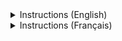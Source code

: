 <details>

<summary>Instructions (English)</summary>

# Method to Fix Sushi-Converted Subtitles

This method fix subtitles lines extending to previous and next scenes. It's an issue that happen often when using [Sushi](https://github.com/tp7/Sushi) to resync subtitles.

It can also be used for any subtitle files having this issue (if you consider it being an issue)

## Rules Applied
```
If a subtitle line starts on an exact keyframe, it is shifted by +2 frames.
If a subtitle line starts 1 frame before a keyframe, it is shifted by +3 frames.
If a subtitle line starts 1 frame after a keyframe, it is shifted by +1 frame.
If a subtitle line ends on an exact keyframe, it is shifted by -3 frames.
If a subtitle line ends 1 frame after a keyframe, it is shifted by -4 frames.
If a subtitle line ends 2 frames after a keyframe, it is shifted by -5 frames.
If a subtitle line ends 1 frame before a keyframe, it is shifted by -2 frames.
If a subtitle line ends 2 frames before a keyframe, it is shifted by -1 frame.
```

To follow common subtitles guidelines :
- A subtitle line will always start with a 2-frame gap after a scene change.
- A subtitle line will always end with a 2-frame gap before a scene change.

## Prerequisites

- Install [Python](https://www.python.org/)
- Install the Python script "VideoTimestamps" by moi15moi: https://github.com/moi15moi/VideoTimestamps
- Install [FFmpeg](https://www.ffmpeg.org/) and add it to the [PATH](https://phoenixnap.com/kb/ffmpeg-windows) environment variable.
- Install [pysubs2](https://pypi.org/project/pysubs2/) (optional)

## 1- Convert .ass Subtitles to .sub

Use SubtitleEdit (https://github.com/SubtitleEdit/subtitleedit/releases), which correctly converts subtitles to .sub format (frame-based instead of timecode-based). Some other software or scripts may produce incorrect frames.

- Open SubtitleEdit
- Go to Tools > Batch Convert
- Drag and drop all files to be converted
- In Format, select "MicroDVD (.sub)"
- Click "Convert" to start the conversion

**Note:** Converting to .sub will remove all ASS tags and certain formatting.

**If you use raw ASS subtitles without formatting and only need to correct timecodes, this will not be an issue.**

**If your ASS subtitles have formatting, follow Step 5 to transfer the corrected timecodes to your original ASS files.**

## 2- Generate .txt Keyframe Files from Videos

- Place `Extract_keyframes.sh` in the folder containing the videos synchronized with the subtitles.
- Run the `Extract_keyframes.sh` script.
- Wait for all .txt files to be generated (this process takes some time).

## 3- Rename .txt Files

Keyframe .txt files must have the same name as their corresponding .sub subtitle files.
For example, if `001.txt` contains the keyframes for a video, the subtitle file for this video must be named `001.sub`.

Tools like [Ant Renamer](https://www.antp.be/software/renamer/en) can help automate batch renaming.

## 4- Fix SUB Files

- Place the `Fix-SUB.py` script in the same folder as the SUB subtitle files to be corrected.
- Also place all corresponding .txt keyframe files in the same folder.
- Run the .py script to generate corrected SUB files with the `_fixed` suffix.

Example:
```
📂Folder
 ┣ 📜Subtitle01.sub
 ┣ 📜Subtitle01.txt
 ┣ 📜Subtitle02.sub
 ┗ 📜Subtitle02.txt
```

## 5- Convert Fixed SUB Files to ASS

- Place the corrected .sub files and the `Convert sub to ass.py` script in the same folder.
- Run the `Convert sub to ass.py` script.
- The .sub files will be converted to .ass format.

**Note:**
- Text and formatting conversion is handled by FFmpeg.
- Frame-to-timecode conversion is handled by the `VideoTimestamps` script by moi15moi.
- This ensures that timecodes precisely match source frames, which is often incorrectly handled by other software (including FFmpeg).

## 6- (Optional) Copy Timecodes from Corrected ASS Subtitles to Original ASS Files

This step requires `pysubs2` installation.

In the same folder:

- Place the `Copy_timecodes_to_source.py` script.
- Place your original ASS subtitles and rename them as `source_name.ass`.
- Place the corrected ASS subtitles (from Step 5) and rename them as `destination_name.ass`.
- Run the .py script.

New `.ass` files with the `_final` suffix will be created, containing the original subtitles with corrected timecodes from the destination files.

Example file structure:


```
📂Folder
 ┣ 📜Subtitle01_source.ass
 ┣ 📜Subtitle01_destination.ass
 ┣ 📜Subtitle02_source.ass
 ┗ 📜Subtitle02_destination.ass
```
</details>

<details>

<summary>Instructions (Français)</summary>

# Méthode pour corriger les sous-titres convertis par Sushi


Cette méthode corrige les lignes de sous-titres qui débordent sur les scènes précédentes et suivantes.
C'est un problème qui survient souvent lors de l'utilisation de [Sushi](https://github.com/tp7/Sushi) pour resynchroniser les sous-titres.  

Elle peut également être utilisée pour tout fichier de sous-titres présentant ce problème (si vous considérez que c'en est un).


Les règles suivantes sont appliquées :
```
Si une ligne de sous-titres commence sur une keyframe exacte, elle est décalée de +2 frames.
Si une ligne de sous-titres commence sur 1 frame avant une keyframe, elle est décalée de +3 frames.
Si une ligne de sous-titres commence sur 1 frame après une keyframe, elle est décalée de +1 frame.
Si une ligne de sous-titres termine sur une keyframe exacte, elle est décalée de -3 frames.
Si une ligne de sous-titres termine sur 1 frame après une keyframe, elle est décalée de -4 frames.
Si une ligne de sous-titres termine sur 2 frames après une keyframe, elle est décalée de -5 frames.
Si une ligne de sous-titres termine sur 1 frame avant une keyframe, elle est décalée de -2 frames.
Si une ligne de sous-titres termine sur 2 frames avant une keyframe, elle est décalée de -1 frame.
```

Ainsi pour respecter les conventions de sous-titrage : 
une ligne de sous-titre commencera toujours en laissant un espace de 2 frames après le changement de scène
une ligne de sous-titre finira toujours en laissant un espace de 2 frames avant le changement de scène

## Pré-requis

- Installer [Python](https://www.python.org/)
- Installer le script python "VideoTimestamps" par moi15moi https://github.com/moi15moi/VideoTimestamps
- Installer [FFmpeg](https://www.ffmpeg.org/) et l'ajouter à la variable d'environnement [PATH](https://phoenixnap.com/kb/ffmpeg-windows)
- Installer [pysubs2](https://pypi.org/project/pysubs2/) (optionnel)


## 1- Convertir les sous-titres .ass en .sub


Il faut utiliser SubtitleEdit (https://github.com/SubtitleEdit/subtitleedit/releases), qui converti correctement les sous-titres en .sub (format basé sur des frames et non des timecodes). Certains autres logiciels ou scripts sortent des frames incorrectes.

- Ouvrir SubtitleEdit
- Tools > Batch Convert
- Glisser-déposer tous les fichier à convertir
- Dans Format, choisir "MicroDVD (.sub)".
- Cliquer sur "Convert" pour démarrer la conversion


**Note : La conversion en .sub supprimera toutes les balises ASS ainsi que certains formatages.**

**Si vous utilisez des sous-titres ASS bruts sans formatage et que vous souhaitez seulement corriger les timecodes, cela ne posera aucun problème**

**Si vous utilisez des sous-titres ASS avec formatage, suivez aussi l'étape 5 pour transferer les timecodes corrigés vers vos fichiers ASS sources**

## 2- Créer les fichiers .txt keyframes à partir des vidéos

- Placer Extract_keyframes.sh dans le dossier des vidéos sur lesquelles sont synchronisés les sous-titres)
- Lancer le fichier Extract_keyframes.sh
- Attendre que tous les fichiers .txt se génèrent (c'est assez long)

## 3- Renommer les fichiers .txt

Les fichiers keyframes en .txt doivent avoir le même nom que leurs fichiers .sub correspondant
Si le fichier 001.txt correspond aux keyframe d'une video, alors le fichier sous-titres .sub de cette vidéo devra être nommé 001.sub

Plusieurs logiciels permettent d'automatiser le renommage de plusieurs fichiers, comme [Ant Renamer](https://www.antp.be/software/renamer/fr)

## 3- Corriger les fichiers SUB

- Placer le fichier Fix-SUB.py dans le même dossier que les sous-titres SUB a corriger
- Placer dans le même dossier tous les fichiers .txt des keyframes des videos
- Executer le fichier .py pour générer des version corrigées des SUB enregistrées avec le suffixe _fixed

Exemple :

  
    📂Folder
     ┣ 📜Subtitle01.sub
     ┣ 📜Subtitle01.txt
     ┣ 📜Subtitle02.sub
     ┗ 📜Subtitle02.txt



## 4- Convertir les SUB corrigés en ASS

- Placer les fichiers .sub corrigées et le fichier "Convert sub to ass.py" dans le même dossier
- Executer le script "Convert sub to ass.py"
- Les fichiers .sub seront convertis en .ass

Note : La partie de la conversion du texte et du formattage est gérée par ffmpeg, et la partie de conversion des frames en timecodes est gérée par le script VideoTimestamps par moi15moi.
Ainsi les timecodes correspondent précisement aux frames sources, ce qui est habituellemnt mal géré par les autres logiciels (FFmpeg inclus)

## 5- (Optionnel) Copier les timecodes des sous-titres ASS dans les fichiers sources

Cette étape requiert l'installation de pysubs2.

Dans le même dossier : 

- Placer le fichier "Copy_timecodes_to_source.py"
- Placer vos sous-titres ASS d'origine et les renommer "nom_source.ass"
- Places les sous-titres ASS corrigés (à l'étape 4) et les renommer "nom_destination.ass"
- Executer le script .py

Des fichiers .ass avec le suffixe _final seront crées, ils correspondront aux fichiers sources avec les timecodes des fichiers destination

Exemple de structure des fichiers :

  
    📂Folder
     ┣ 📜Subtitle01_source.ass
     ┣ 📜Subtitle01_destination.ass
     ┣ 📜Subtitle02_source.ass
     ┗ 📜Subtitle02_destination.ass

  </details>
